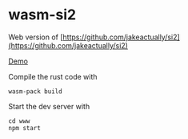 # wasm-si2

Web version of [https://github.com/jakeactually/si2](https://github.com/jakeactually/si2)

[Demo](https://jakeactually.com/si2/)

Compile the rust code with

```
wasm-pack build
```

Start the dev server with

```
cd www
npm start
```
